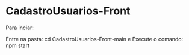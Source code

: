 # CadastroUsuarios-Front

Para inciar:

Entre na pasta: cd CadastroUsuarios-Front-main e Execute o comando: npm start

